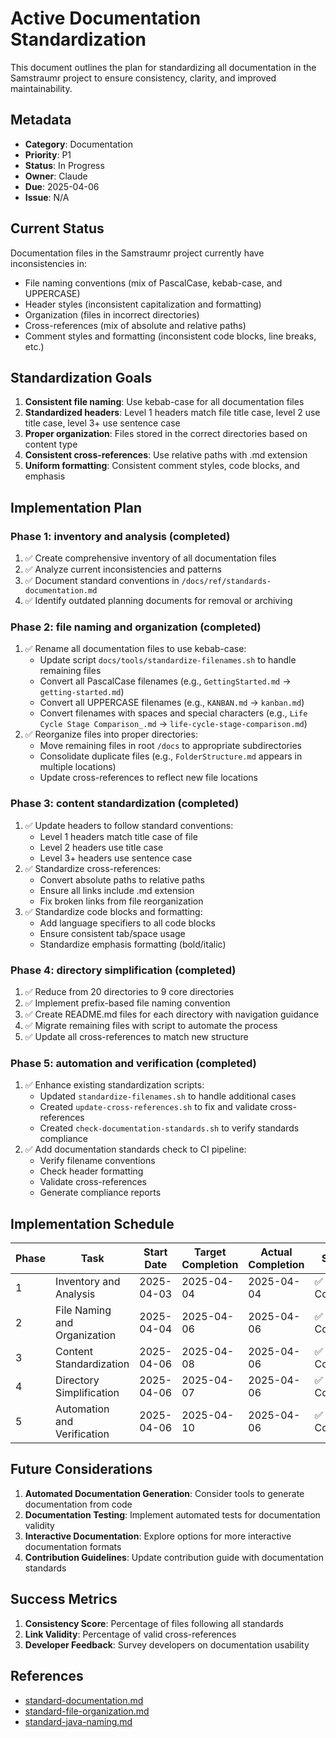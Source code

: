 <!--
Copyright (c) 2025 Eric C. Mumford (@heymumford)

This software was developed with analytical assistance from AI tools 
including Claude 3.7 Sonnet, Claude Code, and Google Gemini Deep Research,
which were used as paid services. All intellectual property rights 
remain exclusively with the copyright holder listed above.

Licensed under the Mozilla Public License 2.0
-->


# Active Documentation Standardization

This document outlines the plan for standardizing all documentation in the Samstraumr project to ensure consistency, clarity, and improved maintainability.

## Metadata

- **Category**: Documentation
- **Priority**: P1
- **Status**: In Progress
- **Owner**: Claude
- **Due**: 2025-04-06
- **Issue**: N/A

## Current Status

Documentation files in the Samstraumr project currently have inconsistencies in:
- File naming conventions (mix of PascalCase, kebab-case, and UPPERCASE)
- Header styles (inconsistent capitalization and formatting)
- Organization (files in incorrect directories)
- Cross-references (mix of absolute and relative paths)
- Comment styles and formatting (inconsistent code blocks, line breaks, etc.)

## Standardization Goals

1. **Consistent file naming**: Use kebab-case for all documentation files
2. **Standardized headers**: Level 1 headers match file title case, level 2 use title case, level 3+ use sentence case
3. **Proper organization**: Files stored in the correct directories based on content type
4. **Consistent cross-references**: Use relative paths with .md extension
5. **Uniform formatting**: Consistent comment styles, code blocks, and emphasis

## Implementation Plan

### Phase 1: inventory and analysis (completed)

1. ✅ Create comprehensive inventory of all documentation files
2. ✅ Analyze current inconsistencies and patterns
3. ✅ Document standard conventions in `/docs/ref/standards-documentation.md`
4. ✅ Identify outdated planning documents for removal or archiving

### Phase 2: file naming and organization (completed)

1. ✅ Rename all documentation files to use kebab-case:
   - Update script `docs/tools/standardize-filenames.sh` to handle remaining files
   - Convert all PascalCase filenames (e.g., `GettingStarted.md` → `getting-started.md`)
   - Convert all UPPERCASE filenames (e.g., `KANBAN.md` → `kanban.md`)
   - Convert filenames with spaces and special characters (e.g., `Life Cycle Stage Comparison_.md` → `life-cycle-stage-comparison.md`)
2. ✅ Reorganize files into proper directories:
   - Move remaining files in root `/docs` to appropriate subdirectories
   - Consolidate duplicate files (e.g., `FolderStructure.md` appears in multiple locations)
   - Update cross-references to reflect new file locations

### Phase 3: content standardization (completed)

1. ✅ Update headers to follow standard conventions:
   - Level 1 headers match title case of file
   - Level 2 headers use title case
   - Level 3+ headers use sentence case
2. ✅ Standardize cross-references:
   - Convert absolute paths to relative paths
   - Ensure all links include .md extension
   - Fix broken links from file reorganization
3. ✅ Standardize code blocks and formatting:
   - Add language specifiers to all code blocks
   - Ensure consistent tab/space usage
   - Standardize emphasis formatting (bold/italic)

### Phase 4: directory simplification (completed)

1. ✅ Reduce from 20 directories to 9 core directories
2. ✅ Implement prefix-based file naming convention
3. ✅ Create README.md files for each directory with navigation guidance
4. ✅ Migrate remaining files with script to automate the process
5. ✅ Update all cross-references to match new structure

### Phase 5: automation and verification (completed)

1. ✅ Enhance existing standardization scripts:
   - Updated `standardize-filenames.sh` to handle additional cases
   - Created `update-cross-references.sh` to fix and validate cross-references
   - Created `check-documentation-standards.sh` to verify standards compliance
2. ✅ Add documentation standards check to CI pipeline:
   - Verify filename conventions
   - Check header formatting
   - Validate cross-references
   - Generate compliance reports

## Implementation Schedule

| Phase |             Task             | Start Date | Target Completion | Actual Completion |     Status     |
|-------|------------------------------|------------|-------------------|-------------------|----------------|
| 1     | Inventory and Analysis       | 2025-04-03 | 2025-04-04        | 2025-04-04        | ✅ Complete     |
| 2     | File Naming and Organization | 2025-04-04 | 2025-04-06        | 2025-04-06        | ✅ Complete     |
| 3     | Content Standardization      | 2025-04-06 | 2025-04-08        | 2025-04-06        | ✅ Complete     |
| 4     | Directory Simplification     | 2025-04-06 | 2025-04-07        | 2025-04-06        | ✅ Complete     |
| 5     | Automation and Verification  | 2025-04-06 | 2025-04-10        | 2025-04-06        | ✅ Complete     |

## Future Considerations

1. **Automated Documentation Generation**: Consider tools to generate documentation from code
2. **Documentation Testing**: Implement automated tests for documentation validity
3. **Interactive Documentation**: Explore options for more interactive documentation formats
4. **Contribution Guidelines**: Update contribution guide with documentation standards

## Success Metrics

1. **Consistency Score**: Percentage of files following all standards
2. **Link Validity**: Percentage of valid cross-references
3. **Developer Feedback**: Survey developers on documentation usability

## References

- [standard-documentation.md](../ref/standard-documentation.md)
- [standard-file-organization.md](../ref/standard-file-organization.md)
- [standard-java-naming.md](../ref/standard-java-naming.md)
